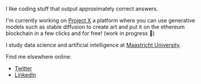 I like coding stuff that output approximately correct answers. 

I'm currently working on [Project X](https://github.com/NicoGrassetto/project-x) a platform where you can use generative models such as stable diffusion to create art and put it on the ethereum blockchain in a few clicks and for free! (work in progress 🔨)

I study data science and artificial intelligence at [Maastricht University](https://www.maastrichtuniversity.nl/education/bachelor/data-science-and-artificial-intelligence).

Find me elsewhere online:
* [Twitter](https://twitter.com/NicoGrassetto)
* [LinkedIn](https://www.linkedin.com/in/nico-g-70b8231aa/)
